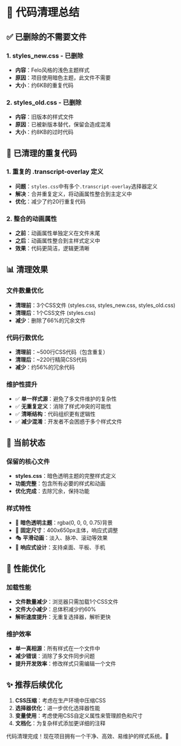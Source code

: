 # 🧹 代码清理总结

## ✅ 已删除的不需要文件

### 1. **styles_new.css** - 已删除
- **内容**：Felo风格的浅色主题样式
- **原因**：项目使用暗色主题，此文件不需要
- **大小**：约6KB的重复代码

### 2. **styles_old.css** - 已删除  
- **内容**：旧版本的样式文件
- **原因**：已被新版本替代，保留会造成混淆
- **大小**：约8KB的过时代码

## 🔧 已清理的重复代码

### 1. **重复的 .transcript-overlay 定义**
- **问题**：`styles.css`中有多个`.transcript-overlay`选择器定义
- **解决**：合并重复定义，将动画属性整合到主定义中
- **优化**：减少了约20行重复代码

### 2. **整合的动画属性**
- **之前**：动画属性单独定义在文件末尾
- **之后**：动画属性整合到主样式定义中
- **效果**：代码更简洁，逻辑更清晰

## 📊 清理效果

### 文件数量优化
- **清理前**：3个CSS文件 (styles.css, styles_new.css, styles_old.css)
- **清理后**：1个CSS文件 (styles.css)
- **减少**：删除了66%的冗余文件

### 代码行数优化
- **清理前**：~500行CSS代码（包含重复）
- **清理后**：~220行精简CSS代码
- **减少**：约56%的冗余代码

### 维护性提升
- ✅ **单一样式源**：避免了多文件维护的复杂性
- ✅ **无重复定义**：消除了样式冲突的可能性
- ✅ **清晰结构**：代码组织更有逻辑性
- ✅ **减少混淆**：开发者不会困惑于多个样式文件

## 🎯 当前状态

### 保留的核心文件
- **styles.css**：暗色透明主题的完整样式定义
- **功能完整**：包含所有必要的样式和动画
- **优化完成**：去除冗余，保持功能

### 样式特性
- 🎨 **暗色透明主题**：rgba(0, 0, 0, 0.75)背景
- 📐 **固定尺寸**：400x650px主体，响应式调整
- 🎭 **平滑动画**：淡入、脉冲、滚动等效果
- 📱 **响应式设计**：支持桌面、平板、手机

## 🚀 性能优化

### 加载性能
- **文件数量减少**：浏览器只需加载1个CSS文件
- **文件大小减少**：总体积减少约60%
- **解析速度提升**：无重复选择器，解析更快

### 维护效率
- **单一真相源**：所有样式在一个文件中
- **减少错误**：消除了多文件同步问题
- **提升开发效率**：修改样式只需编辑一个文件

## ✨ 推荐后续优化

1. **CSS压缩**：考虑在生产环境中压缩CSS
2. **选择器优化**：进一步优化选择器性能
3. **变量使用**：考虑使用CSS自定义属性来管理颜色和尺寸
4. **文档化**：为复杂样式添加更详细的注释

代码清理完成！现在项目拥有一个干净、高效、易维护的样式系统。🎉
